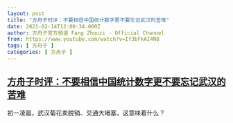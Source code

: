 ```yaml
---
layout: post
title: "方舟子时评：不要相信中国统计数字更不要忘记武汉的苦难"
date: 2021-02-14T12:00:34.000Z
author: 方舟子官方频道 Fang Zhouzi - Official Channel
from: https://www.youtube.com/watch?v=If3bFkAI4N8
tags: [ 方舟子 ]
categories: [ 方舟子 ]
---
```

<!--1613304034000-->
[方舟子时评：不要相信中国统计数字更不要忘记武汉的苦难](https://www.youtube.com/watch?v=If3bFkAI4N8)
------

<div>
初一凌晨，武汉菊花卖脱销、交通大堵塞，这意味着什么？
</div>
